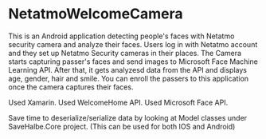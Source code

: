 # NetatmoWelcomeCamera

This is an Android application detecting people's faces with Netatmo security camera and analyze their faces.
Users log in with Netatmo account and they set up Netatmo Security cameras in their places.
The Camera starts capturing passer's faces and send images to Microsoft Face Machine Learning API. 
After that, it gets analyzesd data from the API and displays age, gender, hair and smile.
You can enroll the passers to this application once the camera captures their faces.

Used Xamarin.
Used WelcomeHome API.
Used Microsoft Face API.

Save time to deserialize/serialize data by looking at Model classes under SaveHalbe.Core project. (This can be used for both IOS and Android)
